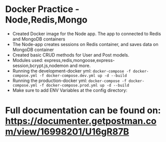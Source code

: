 # Docker Practice - Node,Redis,Mongo
*  Created Docker image for the Node app. The app to connected to Redis and MongoDB containers
*  The Node-app creates sessions on Redis container, and saves data on MongoDB container
*  Created basic CRUD methods for User and Post models.
*  Modules used: express,redis,mongoose,express-session,bcrypt.js,nodemon and more.
*  Running the development-docker yml: `docker-compose -f docker-compose.yml -f docker-compose.dev.yml up -d --build`
*  Running the production-docker yml: `docker-compose -f docker-compose.yml -f docker-compose.prod.yml up -d --build`
*  Make sure to add ENV Variables at the config directory:
# Full documentation can be found on: https://documenter.getpostman.com/view/16998201/U16gR87B
